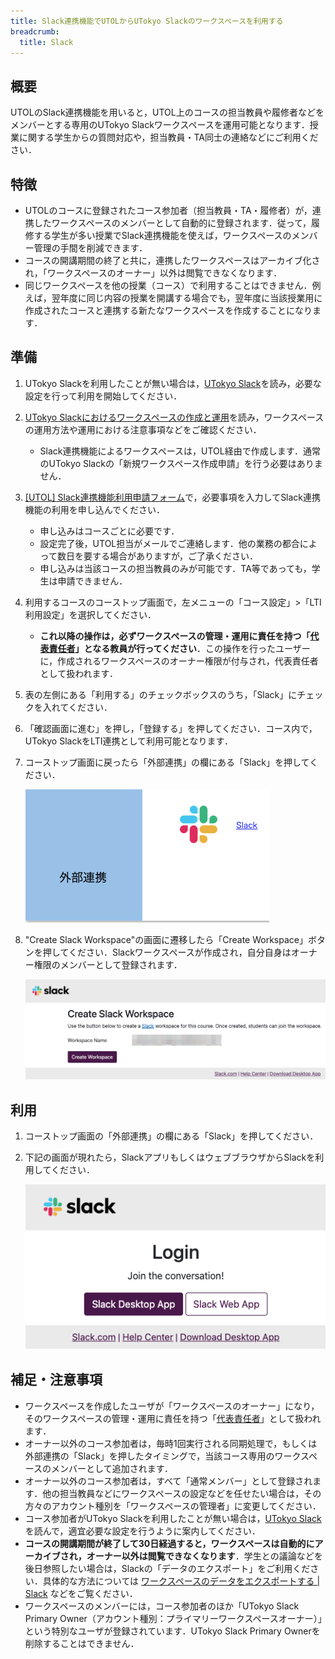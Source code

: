 ```yaml
---
title: Slack連携機能でUTOLからUTokyo Slackのワークスペースを利用する
breadcrumb:
  title: Slack
---
```


## 概要

UTOLのSlack連携機能を用いると，UTOL上のコースの担当教員や履修者などをメンバーとする専用のUTokyo Slackワークスペースを運用可能となります．授業に関する学生からの質問対応や，担当教員・TA同士の連絡などにご利用ください．

## 特徴

* UTOLのコースに登録されたコース参加者（担当教員・TA・履修者）が，連携したワークスペースのメンバーとして自動的に登録されます．従って，履修する学生が多い授業でSlack連携機能を使えば，ワークスペースのメンバー管理の手間を削減できます．
* コースの開講期間の終了と共に，連携したワークスペースはアーカイブ化され，「ワークスペースのオーナー」以外は閲覧できなくなります．
* 同じワークスペースを他の授業（コース）で利用することはできません．例えば，翌年度に同じ内容の授業を開講する場合でも，翌年度に当該授業用に作成されたコースと連携する新たなワークスペースを作成することになります．

## 準備

1. UTokyo Slackを利用したことが無い場合は，[UTokyo Slack](/slack/)を読み，必要な設定を行って利用を開始してください．
2. [UTokyo Slackにおけるワークスペースの作成と運用](/slack/workspace/)を読み，ワークスペースの運用方法や運用における注意事項などをご確認ください．
   * Slack連携機能によるワークスペースは，UTOL経由で作成します．通常のUTokyo Slackの「新規ワークスペース作成申請」を行う必要はありません．
3. [\[UTOL\] Slack連携機能利用申請フォーム](https://forms.office.com/r/95dTmqB3ui)で，必要事項を入力してSlack連携機能の利用を申し込んでください．
   * 申し込みはコースごとに必要です．
   * 設定完了後，UTOL担当がメールでご連絡します．他の業務の都合によって数日を要する場合がありますが，ご了承ください．
   * 申し込みは当該コースの担当教員のみが可能です．TA等であっても，学生は申請できません．
4. 利用するコースのコーストップ画面で，左メニューの「コース設定」\>「LTI利用設定」を選択してください．
   * **これ以降の操作は，必ずワークスペースの管理・運用に責任を持つ「[代表責任者](/slack/workspace/#overview-and-preactions)」となる教員が行ってください**．この操作を行ったユーザーに，作成されるワークスペースのオーナー権限が付与され，代表責任者として扱われます．
5. 表の左側にある「利用する」のチェックボックスのうち，「Slack」にチェックを入れてください．
6. 「確認画面に進む」を押し，「登録する」を押してください．コース内で，UTokyo SlackをLTI連携として利用可能となります．
7. コーストップ画面に戻ったら「外部連携」の欄にある「Slack」を押してください．

    ![](./integration.png)

8. "Create Slack Workspace"の画面に遷移したら「Create Workspace」ボタンを押してください．Slackワークスペースが作成され，自分自身はオーナー権限のメンバーとして登録されます．

    ![](./create-workspace.png)

## 利用

1. コーストップ画面の「外部連携」の欄にある「Slack」を押してください．
2. 下記の画面が現れたら，SlackアプリもしくはウェブブラウザからSlackを利用してください．

    ![](./login.png)

## 補足・注意事項

* ワークスペースを作成したユーザが「ワークスペースのオーナー」になり，そのワークスペースの管理・運用に責任を持つ「[代表責任者](/slack/workspace/#overview-and-preactions)」として扱われます．
* オーナー以外のコース参加者は，毎時1回実行される同期処理で，もしくは外部連携の「Slack」を押したタイミングで，当該コース専用のワークスペースのメンバーとして追加されます．
* オーナー以外のコース参加者は，すべて「通常メンバー」として登録されます．他の担当教員などにワークスペースの設定などを任せたい場合は，その方々のアカウント種別を「ワークスペースの管理者」に変更してください．
* コース参加者がUTokyo Slackを利用したことが無い場合は，[UTokyo Slack](/slack/)を読んで，適宜必要な設定を行うように案内してください．
* **コースの開講期間が終了して30日経過すると，ワークスペースは自動的にアーカイブされ，オーナー以外は閲覧できなくなります**．学生との議論などを後日参照したい場合は，Slackの「データのエクスポート」をご利用ください．具体的な方法については [ワークスペースのデータをエクスポートする | Slack](https://slack.com/intl/ja-jp/help/articles/201658943) などをご覧ください．
* ワークスペースのメンバーには，コース参加者のほか「UTokyo Slack Primary Owner（アカウント種別：プライマリーワークスペースオーナー）」という特別なユーザが登録されています．UTokyo Slack Primary Ownerを削除することはできません．
